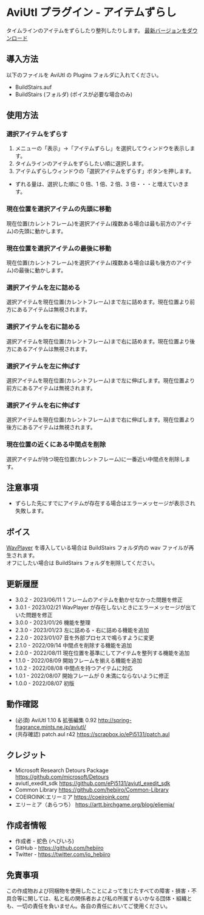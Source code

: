 ﻿# AviUtl プラグイン - アイテムずらし

タイムラインのアイテムをずらしたり整列したりします。
[最新バージョンをダウンロード](../../releases/latest/)

## 導入方法

以下のファイルを AviUtl の Plugins フォルダに入れてください。
* BuildStairs.auf
* BuildStairs (フォルダ) (ボイスが必要な場合のみ)

## 使用方法

### 選択アイテムをずらす

1. メニューの「表示」->「アイテムずらし」を選択してウィンドウを表示します。
1. タイムラインのアイテムをずらしたい順に選択します。
1. アイテムずらしウィンドウの「選択アイテムをずらす」ボタンを押します。

* ずれる量は、選択した順に 0 倍、1 倍、2 倍、3 倍・・・と増えていきます。

### 現在位置を選択アイテムの先頭に移動

現在位置(カレントフレーム)を選択アイテム(複数ある場合は最も前方のアイテム)の先頭に動かします。

### 現在位置を選択アイテムの最後に移動

現在位置(カレントフレーム)を選択アイテム(複数ある場合は最も後方のアイテム)の最後に動かします。

### 選択アイテムを左に詰める

選択アイテムを現在位置(カレントフレーム)まで左に詰めます。現在位置より前方にあるアイテムは無視されます。

### 選択アイテムを右に詰める

選択アイテムを現在位置(カレントフレーム)まで右に詰めます。現在位置より後方にあるアイテムは無視されます。

### 選択アイテムを左に伸ばす

選択アイテムを現在位置(カレントフレーム)まで左に伸ばします。現在位置より前方にあるアイテムは無視されます。

### 選択アイテムを右に伸ばす

選択アイテムを現在位置(カレントフレーム)まで右に伸ばします。現在位置より後方にあるアイテムは無視されます。

### 現在位置の近くにある中間点を削除

選択アイテムが持つ現在位置(カレントフレーム)に一番近い中間点を削除します。

## 注意事項

* ずらした先にすでにアイテムが存在する場合はエラーメッセージが表示され失敗します。

## ボイス

[WavPlayer](../../../WavPlayer/) を導入している場合は BuildStairs フォルダ内の wav ファイルが再生されます。<br>
オフにしたい場合は BuildStairs フォルダを削除してください。

## 更新履歴

* 3.0.2 - 2023/06/11 1 フレームのアイテムを動かせなかった問題を修正
* 3.0.1 - 2023/02/21 WavPlayer が存在しないときにエラーメッセージが出ていた問題を修正
* 3.0.0 - 2023/01/26 機能を整理
* 2.3.0 - 2023/01/23 左に詰める・右に詰める機能を追加
* 2.2.0 - 2023/01/07 音を外部プロセスで鳴らすように変更
* 2.1.0 - 2022/09/14 中間点を削除する機能を追加
* 2.0.0 - 2022/08/11 現在位置を基準にしてアイテムを整列する機能を追加
* 1.1.0 - 2022/08/09 開始フレームを揃える機能を追加
* 1.0.2 - 2022/08/08 中間点を持つアイテムに対応
* 1.0.1 - 2022/08/07 開始フレームが 0 未満にならないように修正
* 1.0.0 - 2022/08/07 初版

## 動作確認

* (必須) AviUtl 1.10 & 拡張編集 0.92 http://spring-fragrance.mints.ne.jp/aviutl/
* (共存確認) patch.aul r42 https://scrapbox.io/ePi5131/patch.aul

## クレジット

* Microsoft Research Detours Package https://github.com/microsoft/Detours
* aviutl_exedit_sdk https://github.com/ePi5131/aviutl_exedit_sdk
* Common Library https://github.com/hebiiro/Common-Library
* COEIROINK:エリーミア https://coeiroink.com/
* エリーミア（あらつち） https://artt.birchgame.org/blog/eliemia/

## 作成者情報
 
* 作成者 - 蛇色 (へびいろ)
* GitHub - https://github.com/hebiiro
* Twitter - https://twitter.com/io_hebiiro

## 免責事項

この作成物および同梱物を使用したことによって生じたすべての障害・損害・不具合等に関しては、私と私の関係者および私の所属するいかなる団体・組織とも、一切の責任を負いません。各自の責任においてご使用ください。
